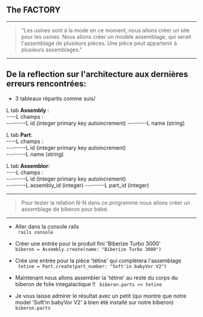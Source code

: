 ## The FACTORY ##
<hr/>

> "Les usines sont à la mode en ce moment, nous allons créer un site pour les usines. Nous allons créer un modèle assemblage, qui serait l'assemblage de plusieurs pièces. Une pièce peut appartenir à plusieurs assemblages."    

<hr/>

## De la reflection sur l'architecture aux dernières erreurs rencontrées:  

* 3 tableaux répartis comme suis/  

L tab **Assembly** :   
----L champs :  
--------L id (integer primary key autoincrement) 
--------L name (string)   
  
L tab **Part**:  
----L champs :  
--------L id (integer primary key autoincrement)     
--------L name (string)   

L tab **Assemblor**:  
----L champs :  
--------L id (integer primary key autoincrement)     
--------L assembly_id (integer)
--------L part_id (integer)   

<hr/>

> Pour tester la relation N-N dans ce programme nous allons créer un assemblage de biberon pour bébé.  

<hr/>  

* Aller dans la console rails  
  ```  rails console  ```

* Créer une entrée pour le produit fini 'Biberize Turbo 3000'  
  ``` biberon = Assembly.create(name: "Biberize Turbo 3000") ```  

* Crée une entrée pour la pièce 'tétine' qui complètera l'assemblage  
  ```  tetine = Part.create(part_number: "Soft'in babyVor V2")  ```  

* Maintenant nous allons assembler la 'tétine' au reste du corps du biberon de folie integalactique !!
  ```  biberon.parts << tetine  ```

* Je vous laisse admirer le résultat avec un petit (qui montre que notre model 'Soft'in babyVor V2' à bien été installé sur notre biberon)
  ```  biberon.parts ``` 
